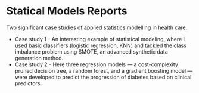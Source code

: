 # Statical Models Reports

Two significant case studies of applied statistics modelling in health care.

- Case study 1 - An interesting example of statistical modeling, where I used basic classifiers (logistic regression, KNN) and tackled the class imbalance problem using SMOTE, an advanced synthetic data generation method.
- Case study 2 - Here three regression models — a cost-complexity pruned decision tree, a random forest, and a gradient boosting model — were developed to predict the progression of diabetes based on clinical predictors.
